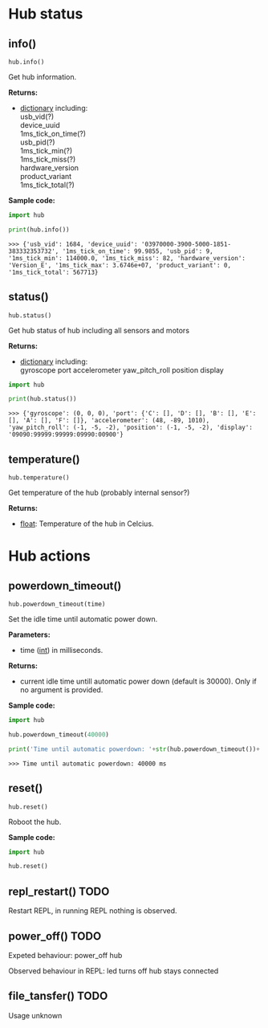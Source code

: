 # Hub status

## info()

`hub.info()`

Get hub information.

__Returns:__

* [dictionary](data_types.md#dictionary) including:  
  usb_vid(?)  
  device_uuid  
  1ms_tick_on_time(?)  
  usb_pid(?)  
  1ms_tick_min(?)  
  1ms_tick_miss(?)  
  hardware_version  
  product_variant  
  1ms_tick_total(?)

__Sample code:__

``` python
import hub

print(hub.info())
```

```
>>> {'usb_vid': 1684, 'device_uuid': '03970000-3900-5000-1851-383332353732', '1ms_tick_on_time': 99.9855, 'usb_pid': 9, '1ms_tick_min': 114000.0, '1ms_tick_miss': 82, 'hardware_version': 'Version_E', '1ms_tick_max': 3.6746e+07, 'product_variant': 0, '1ms_tick_total': 567713}
```

## status()

`hub.status()`

Get hub status of hub including all sensors and motors

__Returns:__ 

*  [dictionary](data_types.md#dictionary) including:  
   gyroscope
   port
   accelerometer
   yaw_pitch_roll
   position
   display

``` python
import hub

print(hub.status())
```

```
>>> {'gyroscope': (0, 0, 0), 'port': {'C': [], 'D': [], 'B': [], 'E': [], 'A': [], 'F': []}, 'accelerometer': (48, -89, 1010), 'yaw_pitch_roll': (-1, -5, -2), 'position': (-1, -5, -2), 'display': '09090:99999:99999:09990:00900'}
```

## temperature()

`hub.temperature()`

Get temperature of the hub (probably internal sensor?)

__Returns:__

* [float](data_types.md#float): Temperature of the hub in Celcius.

# Hub actions

## powerdown_timeout()

`hub.powerdown_timeout(time)`

Set the idle time until automatic power down.

__Parameters:__

*  time ([int](data_types.md#int)) in milliseconds.

__Returns:__

*  current idle time untill automatic power down (default is 30000). Only if no argument is provided. 

__Sample code:__

``` python
import hub

hub.powerdown_timeout(40000)

print('Time until automatic powerdown: '+str(hub.powerdown_timeout())+ ' ms')
```
```
>>> Time until automatic powerdown: 40000 ms
``` 

## reset()

`hub.reset()`

Roboot the hub.

__Sample code:__

``` python
import hub

hub.reset()
```

## repl_restart() TODO

Restart REPL, in running REPL nothing is observed.

## power_off() TODO

Expeted behaviour: power_off hub

Observed behaviour in REPL: led turns off hub stays connected

## file_tansfer() TODO

Usage unknown